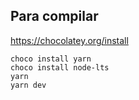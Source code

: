 ## Para compilar

https://chocolatey.org/install

    choco install yarn 
    choco install node-lts
    yarn 
    yarn dev

